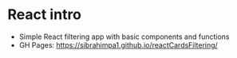 # React intro

- Simple React filtering app with basic components and functions
- GH Pages: https://sibrahimpa1.github.io/reactCardsFiltering/
